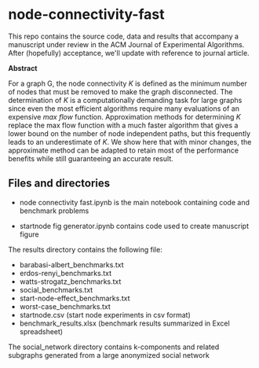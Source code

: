 # node-connectivity-fast

This repo contains the source code, data and results that accompany a manuscript under review in the ACM Journal of Experimental Algorithms. After (hopefully) acceptance, we'll update with reference to journal article.

**Abstract**

For a graph G, the node connectivity *K* is defined as the minimum number of nodes that must be removed to make the graph disconnected. The determination of *K* is a computationally demanding task for large graphs since even the most efficient algorithms require many evaluations of an expensive *max flow* function. Approximation methods for determining *K* replace the max flow function with a much faster algorithm that gives a lower bound on the number of node independent paths, but this frequently leads to an underestimate of *K*. We show here that with minor changes, the approximate method can be adapted to retain most of the performance benefits while still guaranteeing an accurate result.

## Files and directories

+ node connectivity fast.ipynb is the main notebook containing code and benchmark problems

+ startnode fig generator.ipynb contains code used to create manuscript figure

The results directory contains the following file:

+ barabasi-albert_benchmarks.txt
+ erdos-renyi_benchmarks.txt
+ watts-strogatz_benchmarks.txt
+ social_benchmarks.txt
+ start-node-effect_benchmarks.txt
+ worst-case_benchmarks.txt
+ startnode.csv (start node experiments in csv format)
+ benchmark_results.xlsx (benchmark results summarized in Excel spreadsheet)

The social_network directory contains k-components and related subgraphs generated from a large anonymized social network

